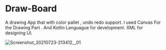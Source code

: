 # Draw-Board

A drawing App that with color pallet , undo redo support.
I used Canvas For the Drawing Part .
And Kotlin Languague for development.
XML for designing UI.

![Screenshot_20210723-213412__01](https://user-images.githubusercontent.com/66024385/126817468-8e060f12-74c6-40b0-bd14-0f6b25c542ed.jpg)

